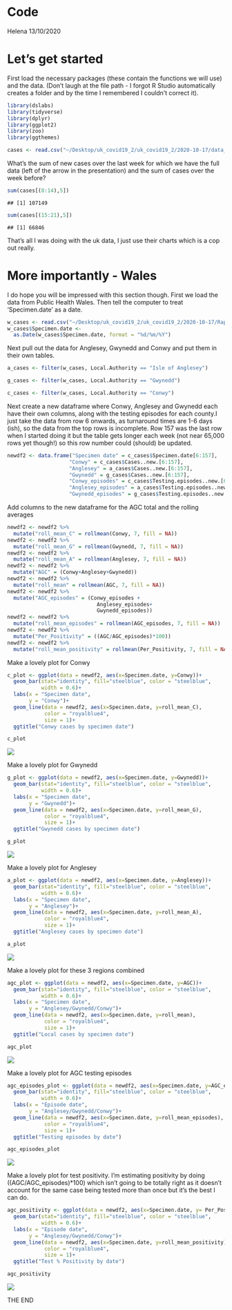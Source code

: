 Code
================
Helena
13/10/2020

# Let’s get started

First load the necessary packages (these contain the functions we will
use) and the data. (Don’t laugh at the file path - I forgot R Studio
automatically creates a folder and by the time I remembered I couldn’t
correct it).

``` r
library(dslabs)
library(tidyverse)
library(dplyr)
library(ggplot2)
library(zoo)
library(ggthemes)

cases <- read.csv("~/Desktop/uk_covid19_2/uk_covid19_2/2020-10-17/data_2020-Oct-17.csv")
```

What’s the sum of new cases over the last week for which we have the
full data (left of the arrow in the presentation) and the sum of cases
over the week before?

``` r
sum(cases[(8:14),5])
```

    ## [1] 107149

``` r
sum(cases[(15:21),5])
```

    ## [1] 66846

That’s all I was doing with the uk data, I just use their charts which
is a cop out really.

# More importantly - Wales

I do hope you will be impressed with this section though. First we load
the data from Public Health Wales. Then tell the computer to treat
‘Specimen.date’ as a date.

``` r
w_cases <- read.csv("~/Desktop/uk_covid19_2/uk_covid19_2/2020-10-17/Rapid COVID-19 surveillance data(1).csv", header=TRUE)
w_cases$Specimen.date <- 
  as.Date(w_cases$Specimen.date, format = "%d/%m/%Y")
```

Next pull out the data for Anglesey, Gwynedd and Conwy and put them in
their own tables.

``` r
a_cases <- filter(w_cases, Local.Authority == "Isle of Anglesey")

g_cases <- filter(w_cases, Local.Authority == "Gwynedd")

c_cases <- filter(w_cases, Local.Authority == "Conwy")
```

Next create a new dataframe where Conwy, Anglesey and Gwynedd each have
their own columns, along with the testing episodes for each county.I
just take the data from row 6 onwards, as turnaround times are 1-6 days
(ish), so the data from the top rows is incomplete. Row 157 was the last
row when I started doing it but the table gets longer each week (not
near 65,000 rows yet though\!) so this row number could (should) be
updated.

``` r
newdf2 <- data.frame("Specimen date" = c_cases$Specimen.date[6:157],
                    "Conwy" = c_cases$Cases..new.[6:157],
                    "Anglesey" = a_cases$Cases..new.[6:157],
                    "Gwynedd" = g_cases$Cases..new.[6:157],
                    "Conwy_episodes" = c_cases$Testing.episodes..new.[6:157],
                    "Anglesey_episodes" = a_cases$Testing.episodes..new.[6:157],
                    "Gwynedd_episodes" = g_cases$Testing.episodes..new.[6:157])
```

Add columns to the new dataframe for the AGC total and the rolling
averages

``` r
newdf2 <- newdf2 %>% 
  mutate("roll_mean_C" = rollmean(Conwy, 7, fill = NA))
newdf2 <- newdf2 %>% 
  mutate("roll_mean_G" = rollmean(Gwynedd, 7, fill = NA))
newdf2 <- newdf2 %>% 
  mutate("roll_mean_A" = rollmean(Anglesey, 7, fill = NA))
newdf2 <- newdf2 %>% 
  mutate("AGC" = (Conwy+Anglesey+Gwynedd))
newdf2 <- newdf2 %>% 
  mutate("roll_mean" = rollmean(AGC, 7, fill = NA))
newdf2 <- newdf2 %>% 
  mutate("AGC_episodes" = (Conwy_episodes +
                             Anglesey_episodes+
                             Gwynedd_episodes))
newdf2 <- newdf2 %>% 
  mutate("roll_mean_episodes" = rollmean(AGC_episodes, 7, fill = NA))
newdf2 <- newdf2 %>% 
  mutate("Per_Positivity" = ((AGC/AGC_episodes)*100))
newdf2 <- newdf2 %>% 
  mutate("roll_mean_positivity" = rollmean(Per_Positivity, 7, fill = NA))
```

Make a lovely plot for Conwy

``` r
c_plot <- ggplot(data = newdf2, aes(x=Specimen.date, y=Conwy))+
  geom_bar(stat="identity", fill="steelblue", color = "steelblue",
           width = 0.6)+
  labs(x = "Specimen date",
       y = "Conwy")+
  geom_line(data = newdf2, aes(x=Specimen.date, y=roll_mean_C), 
            color = "royalblue4",
            size = 1)+
  ggtitle("Conwy cases by specimen date")

c_plot
```

![](Code_files/figure-gfm/unnamed-chunk-7-1.png)<!-- -->

Make a lovely plot for Gwynedd

``` r
g_plot <- ggplot(data = newdf2, aes(x=Specimen.date, y=Gwynedd))+
  geom_bar(stat="identity", fill="steelblue", color = "steelblue",
           width = 0.6)+
  labs(x = "Specimen date",
       y = "Gwynedd")+
  geom_line(data = newdf2, aes(x=Specimen.date, y=roll_mean_G), 
            color = "royalblue4",
            size = 1)+
  ggtitle("Gwynedd cases by specimen date")

g_plot
```

![](Code_files/figure-gfm/unnamed-chunk-8-1.png)<!-- -->

Make a lovely plot for Anglesey

``` r
a_plot <- ggplot(data = newdf2, aes(x=Specimen.date, y=Anglesey))+
  geom_bar(stat="identity", fill="steelblue", color = "steelblue",
           width = 0.6)+
  labs(x = "Specimen date",
       y = "Anglesey")+
  geom_line(data = newdf2, aes(x=Specimen.date, y=roll_mean_A), 
            color = "royalblue4",
            size = 1)+
  ggtitle("Anglesey cases by specimen date")

a_plot
```

![](Code_files/figure-gfm/unnamed-chunk-9-1.png)<!-- -->

Make a lovely plot for these 3 regions combined

``` r
agc_plot <- ggplot(data = newdf2, aes(x=Specimen.date, y=AGC))+
  geom_bar(stat="identity", fill="steelblue", color = "steelblue",
           width = 0.6)+
  labs(x = "Specimen date",
       y = "Anglesey/Gwynedd/Conwy")+
  geom_line(data = newdf2, aes(x=Specimen.date, y=roll_mean), 
            color = "royalblue4",
            size = 1)+
  ggtitle("Local cases by specimen date")

agc_plot
```

![](Code_files/figure-gfm/unnamed-chunk-10-1.png)<!-- -->

Make a lovely plot for AGC testing episodes

``` r
agc_episodes_plot <- ggplot(data = newdf2, aes(x=Specimen.date, y=AGC_episodes))+
  geom_bar(stat="identity", fill="steelblue", color = "steelblue",
           width = 0.6)+
  labs(x = "Episode date",
       y = "Anglesey/Gwynedd/Conwy")+
  geom_line(data = newdf2, aes(x=Specimen.date, y=roll_mean_episodes), 
            color = "royalblue4",
            size = 1)+
  ggtitle("Testing episodes by date")

agc_episodes_plot
```

![](Code_files/figure-gfm/unnamed-chunk-11-1.png)<!-- -->

Make a lovely plot for test positivity. I’m estimating positivity by
doing ((AGC/AGC\_episodes)\*100) which isn’t going to be totally right
as it doesn’t account for the same case being tested more than once but
it’s the best I can do.

``` r
agc_positivity <- ggplot(data = newdf2, aes(x=Specimen.date, y= Per_Positivity))+
  geom_bar(stat="identity", fill="steelblue", color = "steelblue",
           width = 0.6)+
  labs(x = "Episode date",
       y = "Anglesey/Gwynedd/Conwy")+
  geom_line(data = newdf2, aes(x=Specimen.date, y=roll_mean_positivity), 
            color = "royalblue4",
            size = 1)+
  ggtitle("Test % Positivity by date")

agc_positivity
```

![](Code_files/figure-gfm/unnamed-chunk-12-1.png)<!-- -->

THE END
